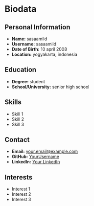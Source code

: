 # Biodata

## Personal Information

- **Name:** sasaamild
- **Username:** sasaamild
- **Date of Birth:** 10 april 2008
- **Location:** yogyakarta, indonesia

## Education

- **Degree:** student
- **School/University:** senior high school
  

## Skills

- Skill 1
- Skill 2
- Skill 3

## Contact

- **Email:** your.email@example.com
- **GitHub:** [YourUsername](https://github.com/YourUsername)
- **LinkedIn:** [Your LinkedIn](https://www.linkedin.com/in/your-linkedin)

## Interests

- Interest 1
- Interest 2
- Interest 3

